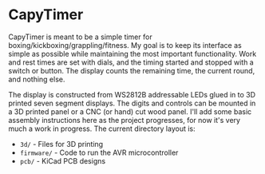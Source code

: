 # CapyTimer

CapyTimer is meant to be a simple timer for
boxing/kickboxing/grappling/fitness.  My goal is to keep its interface
as simple as possible while maintaining the most important
functionality.  Work and rest times are set with dials, and the timing
started and stopped with a switch or button.  The display counts the
remaining time, the current round, and nothing else.

The display is constructed from WS2812B addressable LEDs glued in to
3D printed seven segment displays.  The digits and controls can be
mounted in a 3D printed panel or a CNC (or hand) cut wood panel.  I'll
add some basic assembly instructions here as the project progresses,
for now it's very much a work in progress.  The current directory
layout is:

* `3d/` - Files for 3D printing
* `firmware/` - Code to run the AVR microcontroller
* `pcb/` - KiCad PCB designs
